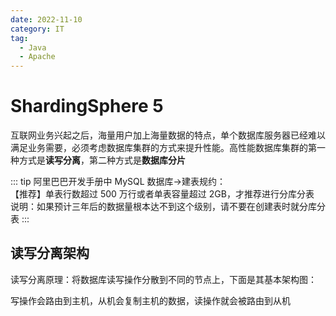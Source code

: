 ```yaml
---
date: 2022-11-10
category: IT
tag:
  - Java
  - Apache
---
```


# ShardingSphere 5

互联网业务兴起之后，海量用户加上海量数据的特点，单个数据库服务器已经难以满足业务需要，必须考虑数据库集群的方式来提升性能。高性能数据库集群的第一种方式是**读写分离**，第二种方式是**数据库分片**
<!-- more -->

::: tip
阿里巴巴开发手册中 MySQL 数据库->建表规约：  
【推荐】单表行数超过 500 万行或者单表容量超过 2GB，才推荐进行分库分表  
说明：如果预计三年后的数据量根本达不到这个级别，请不要在创建表时就分库分表
:::

## 读写分离架构

读写分离原理：将数据库读写操作分散到不同的节点上，下面是其基本架构图：

写操作会路由到主机，从机会复制主机的数据，读操作就会被路由到从机
